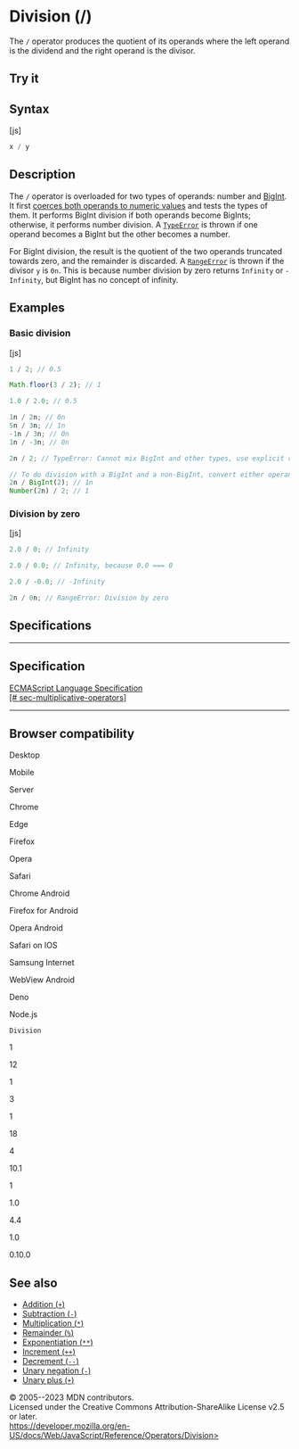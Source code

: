 Division (/)
============

 
The `/` operator produces the quotient of its operands where the left
operand is the dividend and the right operand is the divisor.


 
Try it 
------

 



 
Syntax
------

 
 
 
[js]


```js
x / y
```




 
Description
-----------

 
The `/` operator is overloaded for two types of operands: number and
[BigInt](../global_objects/bigint). It first [coerces both operands to
numeric
values](https://developer.mozilla.org/en-US/docs/Web/JavaScript/Data_structures#numeric_coercion)
and tests the types of them. It performs BigInt division if both
operands become BigInts; otherwise, it performs number division. A
[`TypeError`](../global_objects/typeerror) is thrown if one operand
becomes a BigInt but the other becomes a number.

For BigInt division, the result is the quotient of the two operands
truncated towards zero, and the remainder is discarded. A
[`RangeError`](../global_objects/rangeerror) is thrown if the divisor
`y` is `0n`. This is because number division by zero returns `Infinity`
or `-Infinity`, but BigInt has no concept of infinity.



 
Examples
--------


 
### Basic division 

 
 
 
[js]


```js
1 / 2; // 0.5

Math.floor(3 / 2); // 1

1.0 / 2.0; // 0.5

1n / 2n; // 0n
5n / 3n; // 1n
-1n / 3n; // 0n
1n / -3n; // 0n

2n / 2; // TypeError: Cannot mix BigInt and other types, use explicit conversions

// To do division with a BigInt and a non-BigInt, convert either operand
2n / BigInt(2); // 1n
Number(2n) / 2; // 1
```




 
### Division by zero 

 
 
 
[js]


```js
2.0 / 0; // Infinity

2.0 / 0.0; // Infinity, because 0.0 === 0

2.0 / -0.0; // -Infinity

2n / 0n; // RangeError: Division by zero
```




Specifications
--------------

 
  ---------------------------------------------------------------------------------------------------------------------------------------------
  Specification
  ---------------------------------------------------------------------------------------------------------------------------------------------
  [ECMAScript Language Specification\
  [\#
  sec-multiplicative-operators]](https://tc39.es/ecma262/multipage/ecmascript-language-expressions.html#sec-multiplicative-operators)

  ---------------------------------------------------------------------------------------------------------------------------------------------


Browser compatibility 
---------------------

 


Desktop

Mobile

Server

Chrome

Edge

Firefox

Opera

Safari

Chrome Android

Firefox for Android

Opera Android

Safari on IOS

Samsung Internet

WebView Android

Deno

Node.js

`Division`

1

12

1

3

1

18

4

10.1

1

1.0

4.4

1.0

0.10.0

 
See also 
--------

 
-   [Addition (`+`)](addition)
-   [Subtraction (`-`)](subtraction)
-   [Multiplication (`*`)](multiplication)
-   [Remainder (`%`)](remainder)
-   [Exponentiation (`**`)](exponentiation)
-   [Increment (`++`)](increment)
-   [Decrement (`--`)](decrement)
-   [Unary negation (`-`)](unary_negation)
-   [Unary plus (`+`)](unary_plus)



 
© 2005--2023 MDN contributors.\
Licensed under the Creative Commons Attribution-ShareAlike License v2.5
or later.\
https://developer.mozilla.org/en-US/docs/Web/JavaScript/Reference/Operators/Division>


